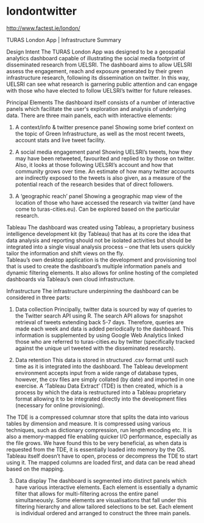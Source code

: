 # londontwitter
http://www.factest.ie/london/

TURAS London App | Infrastructure Summary

Design Intent
The TURAS London App was designed to be a geospatial analytics dashboard capable of illustrating the social media footprint of disseminated research from UELSRI. The dashboard aims to allow UELSRI assess the engagement, reach and exposure generated by their green infrastructure research, following its dissemination on twitter. In this way, UELSRI can see what research is garnering public attention and can engage with those who have elected to follow UELSRI’s twitter for future releases.

Principal Elements
The dashboard itself consists of a number of interactive panels which facilitate the user's exploration and analysis of underlying data. There are three main panels, each with interactive elements: 
1.	A context/info & twitter presence panel
Showing some brief context on the topic of Green Infrastructure, as well as the most recent tweets, account stats and live tweet facility.

2.	A social media engagement panel
Showing UELSRI’s tweets, how they may have been retweeted, favourited and replied to by those on twitter. Also, it looks at those following UELSRI’s account and how that community grows over time. An estimate of how many twitter accounts are indirectly exposed to the tweets is also given, as a measure of the potential reach of the research besides that of direct followers. 

3.	A ‘geographic reach’ panel 
Showing a geographic map view of the location of those who have accessed the research via twitter (and have come to turas-cities.eu). Can be explored based on the particular research.

Tableau
The dashboard was created using Tableau, a proprietary business intelligence development kit (by Tableau) that has at its core the idea that data analysis and reporting should not be isolated activities but should be integrated into a single visual analysis process – one that lets users quickly tailor the information and shift views on the fly.  
Tableau’s own desktop application is the development and provisioning tool that is used to create the dashboard’s multiple information panels and dynamic filtering elements. It also allows for online hosting of the completed dashboards via Tableau’s own cloud infrastructure.


Infrastructure
The infrastructure underpinning the dashboard can be considered in three parts:
1.	Data collection 
Principally, twitter data is sourced by way of queries to the Twitter search API using R. The search API allows for snapshot retrieval of tweets extending back 5-7 days. Therefore, queries are made each week and data is added periodically to the dashboard. This information is supplemented by using Google Web Analytics linked those who are referred to turas-cities.eu by twitter (specifically tracked against the unique url tweeted with the disseminated research).

2.	Data retention
This data is stored in structured .csv format until such time as it is integrated into the dashboard. The Tableau development environment accepts input from a wide range of database types, however, the csv files are simply collated (by date) and imported in one exercise. A ‘Tableau Data Extract’ (TDE) is then created, which is a process by which the data is restructured into a Tableau proprietary format allowing it to be integrated directly into the development files (necessary for online provisioning). 

The TDE is a compressed columnar store that splits the data into various tables by dimension and measure. It is compressed using various techniques, such as dictionary compression, run length encoding etc. It is also a memory-mapped file enabling quicker I/O performance, especially as the file grows. We have found this to be very beneficial, as when data is requested from the TDE, it is essentially loaded into memory by the OS. Tableau itself doesn’t have to open, process or decompress the TDE to start using it. The mapped columns are loaded first, and data can be read ahead based on the mapping.

3.	Data display
The dashboard is segmented into distinct panels which have various interactive elements. Each element is essentially a dynamic filter that allows for multi-filtering across the entire panel simultaneously. Some elements are visualisations that fall under this filtering hierarchy and allow tailored selections to be set. Each element is individual ordered and arranged to construct the three main panels.

		 

